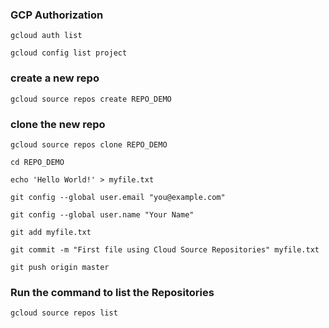 ### GCP Authorization
```
gcloud auth list

gcloud config list project

```
### create a new repo
```
gcloud source repos create REPO_DEMO

```

### clone the new repo
```
gcloud source repos clone REPO_DEMO

cd REPO_DEMO

echo 'Hello World!' > myfile.txt

git config --global user.email "you@example.com"

git config --global user.name "Your Name"

git add myfile.txt

git commit -m "First file using Cloud Source Repositories" myfile.txt

git push origin master

```

### Run the command to list the Repositories
```
gcloud source repos list

```







